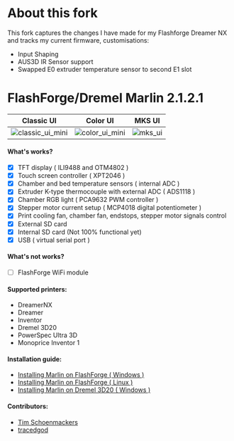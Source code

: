 # About this fork
This fork captures the changes I have made for my Flashforge Dreamer NX and tracks my current firmware, customisations:

- Input Shaping
- AUS3D IR Sensor support
- Swapped E0 extruder temperature sensor to second E1 slot

#  FlashForge/Dremel Marlin 2.1.2.1
| Classic UI | Color UI | MKS UI |
|----------|----------|----------|
|![classic_ui_mini](https://user-images.githubusercontent.com/1655387/117437507-fb0e9b80-af38-11eb-9fb9-b309543220a1.jpg)|![color_ui_mini](https://user-images.githubusercontent.com/1655387/117437559-08c42100-af39-11eb-8d13-ac0bb497c5ca.jpg)|![mks_ui](https://user-images.githubusercontent.com/1655387/120157267-83602380-c1fb-11eb-9f93-14aecdee5a28.jpg)|

#### What's works?

- [x] TFT display ( ILI9488 and OTM4802 )
- [x] Touch screen controller ( XPT2046 )
- [x] Chamber and bed temperature sensors ( internal ADC )
- [x] Extruder K-type thermocouple with external ADC ( ADS1118 )
- [x] Chamber RGB light ( PCA9632 PWM controller )
- [x] Stepper motor current setup ( MCP4018 digital potentiometer )
- [x] Print cooling fan, chamber fan, endstops, stepper motor signals control
- [x] External SD card
- [x] Internal SD card (Not 100% functional yet)
- [x] USB ( virtual serial port )

#### What's not works?
- [ ] FlashForge WiFi module

#### Supported printers:

- DreamerNX
- Dreamer
- Inventor
- Dremel 3D20
- PowerSpec Ultra 3D
- Monoprice Inventor 1

#### Installation guide:
- [Installing Marlin on FlashForge ( Windows )](https://github.com/moonglow/FlashForge_Marlin/wiki/Windows-instalation-guide)
- [Installing Marlin on FlashForge ( Linux )](https://github.com/moonglow/FlashForge_Marlin/wiki/Linux-instalation-guide)
- [Installing Marlin on Dremel 3D20 ( Windows )](https://github.com/moonglow/FlashForge_Marlin/wiki/Installing-Marlin-on-Dremel-3D20)

#### Contributors:
- [Tim Schoenmackers](https://github.com/timmehtimmeh)
- [tracedgod](https://github.com/tracedgod)
